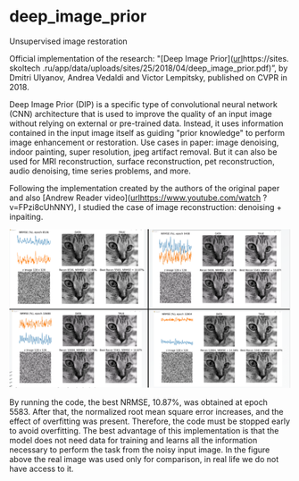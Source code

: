 # deep_image_prior
Unsupervised image restoration

Official implementation of the research: "[Deep Image Prior]([url](https://sites.skoltech.ru/app/data/uploads/sites/25/2018/04/deep_image_prior.pdf)https://sites. skoltech .ru/app/data/uploads/sites/25/2018/04/deep_image_prior.pdf)”, by Dmitri Ulyanov, Andrea Vedaldi and Victor Lempitsky, published on CVPR in 2018.

Deep Image Prior (DIP) is a specific type of convolutional neural network (CNN) architecture that is used to improve the quality of an input image without relying on external or pre-trained data. Instead, it uses information contained in the input image itself as guiding "prior knowledge" to perform image enhancement or restoration.
Use cases in paper: image denoising, indoor painting, super resolution, jpeg artifact removal. But it can also be used for MRI reconstruction, surface reconstruction, pet reconstruction, audio denoising, time series problems, and more.

Following the implementation created by the authors of the original paper and also [Andrew Reader video]([url](https://www.youtube.com/watch?v=FPzi8cUhNNY)https://www.youtube.com/watch ?v=FPzi8cUhNNY), I studied the case of image reconstruction: denoising + inpaiting.

![alt text](https://github.com/sabixcel/deep_image_prior/blob/main/figure6.png)

By running the code, the best NRMSE, 10.87%, was obtained at epoch 5583. After that, the normalized root mean square error increases, and the effect of overfitting was present. Therefore, the code must be stopped early to avoid overfitting. The best advantage of this implementation is that the model does not need data for training and learns all the information necessary to perform the task from the noisy input image. In the figure above the real image was used only for comparison, in real life we do not have access to it.
